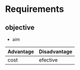 # Requirements
## objective
- aim


|Advantage|Disadvantage|
|---------|------------|
|cost|efective|

